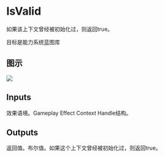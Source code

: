 # IsValid

如果该上下文曾经被初始化过，则返回true。

目标是能力系统蓝图库

## 图示

![]($-20221218-17304314.png)

## Inputs

效果语境。Gameplay Effect Context Handle结构。 

## Outputs

返回值。布尔值。如果这个上下文曾经被初始化过，则返回true。
